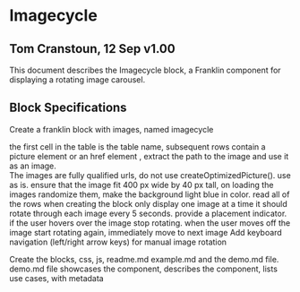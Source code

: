 # Imagecycle

## Tom Cranstoun, 12 Sep v1.00

This document describes the Imagecycle block, a Franklin component for displaying a rotating image carousel.

## Block Specifications

Create a franklin block with images, named imagecycle

the first cell in the table is the table name, subsequent rows contain a picture element or an href element , extract the path to the image and use it as an image.  
The images are fully qualified urls, do not use  createOptimizedPicture(). use as is.
ensure that the image fit 400 px wide by 40 px tall, on loading the images randomize them, make the background light blue in color.
read all of the rows when creating the block
only display one image at a time
it should rotate through each image every 5 seconds. provide a placement indicator. if the user hovers over the image stop rotating.
when the user moves off the image start rotating again, immediately move to next image
Add keyboard navigation (left/right arrow keys) for manual image rotation

Create the blocks, css, js, readme.md example.md and the demo.md file.  demo.md file showcases the component, describes the component, lists use cases,  with metadata 
